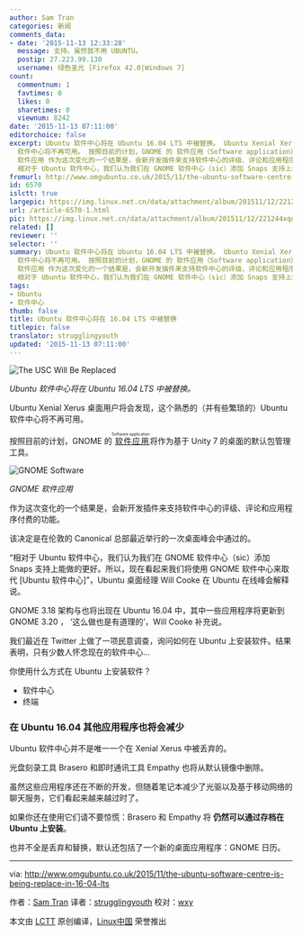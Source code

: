 ```yaml
---
author: Sam Tran
categories: 新闻
comments_data:
- date: '2015-11-13 12:33:28'
  message: 支持。虽然我不用 UBUNTU。
  postip: 27.223.99.130
  username: 绿色圣光 [Firefox 42.0|Windows 7]
count:
  commentnum: 1
  favtimes: 0
  likes: 0
  sharetimes: 0
  viewnum: 8242
date: '2015-11-13 07:11:00'
editorchoice: false
excerpt: Ubuntu 软件中心将在 Ubuntu 16.04 LTS 中被替换。 Ubuntu Xenial Xerus 桌面用户将会发现，这个熟悉的（并有些繁琐的）Ubuntu
  软件中心将不再可用。 按照目前的计划，GNOME 的 软件应用（Software application）将作为基于 Unity 7 的桌面的默认包管理工具。  GNOME
  软件应用 作为这次变化的一个结果是，会新开发插件来支持软件中心的评级、评论和应用程序付费的功能。 该决定是在伦敦的 Canonical 总部最近举行的一次桌面峰会中通过的。
  相对于 Ubuntu 软件中心，我们认为我们在 GNOME 软件中心（sic）添加 Snaps 支持上能做的更好。所
fromurl: http://www.omgubuntu.co.uk/2015/11/the-ubuntu-software-centre-is-being-replace-in-16-04-lts
id: 6570
islctt: true
largepic: https://img.linux.net.cn/data/attachment/album/201511/12/221244xqqsyrkbqmmskfs9.jpg
url: /article-6570-1.html
pic: https://img.linux.net.cn/data/attachment/album/201511/12/221244xqqsyrkbqmmskfs9.jpg.thumb.jpg
related: []
reviewer: ''
selector: ''
summary: Ubuntu 软件中心将在 Ubuntu 16.04 LTS 中被替换。 Ubuntu Xenial Xerus 桌面用户将会发现，这个熟悉的（并有些繁琐的）Ubuntu
  软件中心将不再可用。 按照目前的计划，GNOME 的 软件应用（Software application）将作为基于 Unity 7 的桌面的默认包管理工具。  GNOME
  软件应用 作为这次变化的一个结果是，会新开发插件来支持软件中心的评级、评论和应用程序付费的功能。 该决定是在伦敦的 Canonical 总部最近举行的一次桌面峰会中通过的。
  相对于 Ubuntu 软件中心，我们认为我们在 GNOME 软件中心（sic）添加 Snaps 支持上能做的更好。所
tags:
- Ubuntu
- 软件中心
thumb: false
title: Ubuntu 软件中心将在 16.04 LTS 中被替换
titlepic: false
translator: strugglingyouth
updated: '2015-11-13 07:11:00'
---
```


![The USC Will Be Replaced](http://www.omgubuntu.co.uk/wp-content/uploads/2011/09/usc1.jpg)


*Ubuntu 软件中心将在 Ubuntu 16.04 LTS 中被替换。*


Ubuntu Xenial Xerus 桌面用户将会发现，这个熟悉的（并有些繁琐的）Ubuntu 软件中心将不再可用。


按照目前的计划，GNOME 的<ruby> <a href="https://wiki.gnome.org/Apps/Software">  软件应用 </a> <rp>  （ </rp> <rt>  Software application </rt> <rp>  ） </rp></ruby>将作为基于 Unity 7 的桌面的默认包管理工具。


![GNOME Software](/data/attachment/album/201511/12/221244xqqsyrkbqmmskfs9.jpg)


*GNOME 软件应用*


作为这次变化的一个结果是，会新开发插件来支持软件中心的评级、评论和应用程序付费的功能。


该决定是在伦敦的 Canonical 总部最近举行的一次桌面峰会中通过的。


“相对于 Ubuntu 软件中心，我们认为我们在 GNOME 软件中心（sic）添加 Snaps 支持上能做的更好。所以，现在看起来我们将使用 GNOME 软件中心来取代 [Ubuntu 软件中心]”，Ubuntu 桌面经理 Will Cooke 在 Ubuntu 在线峰会解释说。


GNOME 3.18 架构与也将出现在 Ubuntu 16.04 中，其中一些应用程序将更新到 GNOME 3.20 ， ‘这么做也是有道理的’，Will Cooke 补充说。


我们最近在 Twitter 上做了一项民意调查，询问如何在 Ubuntu 上安装软件。结果表明，只有少数人怀念现在的软件中心...


你使用什么方式在 Ubuntu 上安装软件？


* 软件中心
* 终端


### 在 Ubuntu 16.04 其他应用程序也将会减少


Ubuntu 软件中心并不是唯一一个在 Xenial Xerus 中被丢弃的。


光盘刻录工具 Brasero 和即时通讯工具 Empathy 也将从默认镜像中删除。


虽然这些应用程序还在不断的开发，但随着笔记本减少了光驱以及基于移动网络的聊天服务，它们看起来越来越过时了。


如果你还在使用它们请不要惊慌：Brasero 和 Empathy 将 **仍然可以通过存档在 Ubuntu 上安装**。


也并不全是丢弃和替换，默认还包括了一个新的桌面应用程序：GNOME 日历。




---


via: <http://www.omgubuntu.co.uk/2015/11/the-ubuntu-software-centre-is-being-replace-in-16-04-lts>


作者：[Sam Tran](https://plus.google.com/111008502832304483939?rel=author) 译者：[strugglingyouth](https://github.com/strugglingyouth) 校对：[wxy](https://github.com/wxy)


本文由 [LCTT](https://github.com/LCTT/TranslateProject) 原创编译，[Linux中国](https://linux.cn/) 荣誉推出